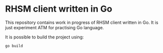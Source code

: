 RHSM client written in Go
=========================

This repository contains work in progress of RHSM client written in Go.
It is just experiment ATM for practising Go language.

It is possible to build the project using:

```
go build
```